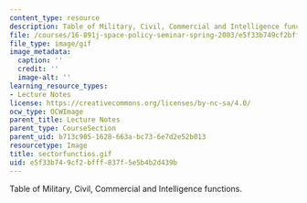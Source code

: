 ```yaml
---
content_type: resource
description: Table of Military, Civil, Commercial and Intelligence functions.
file: /courses/16-891j-space-policy-seminar-spring-2003/e5f33b749cf2bfff837f5e5b4b2d439b_sectorfunctios.gif
file_type: image/gif
image_metadata:
  caption: ''
  credit: ''
  image-alt: ''
learning_resource_types:
- Lecture Notes
license: https://creativecommons.org/licenses/by-nc-sa/4.0/
ocw_type: OCWImage
parent_title: Lecture Notes
parent_type: CourseSection
parent_uid: b713c905-1628-663a-bc73-6e7d2e52b013
resourcetype: Image
title: sectorfunctios.gif
uid: e5f33b74-9cf2-bfff-837f-5e5b4b2d439b
---
```

Table of Military, Civil, Commercial and Intelligence functions.